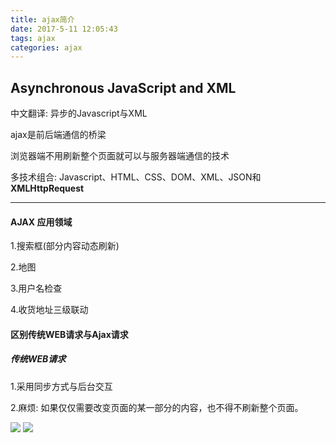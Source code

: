 ```yaml
---
title: ajax简介
date: 2017-5-11 12:05:43
tags: ajax
categories: ajax
---
```



## Asynchronous JavaScript and XML
中文翻译: 异步的Javascript与XML

ajax是前后端通信的桥梁

浏览器端不用刷新整个页面就可以与服务器端通信的技术

多技术组合: Javascript、HTML、CSS、DOM、XML、JSON和**XMLHttpRequest**


----------

#### AJAX 应用领域
1.搜索框(部分内容动态刷新)

2.地图

3.用户名检查

4.收货地址三级联动


#### 区别传统WEB请求与Ajax请求

##### 传统WEB请求

1.采用同步方式与后台交互

2.麻烦: 如果仅仅需要改变页面的某一部分的内容，也不得不刷新整个页面。

![](http://i.imgur.com/NRYxgPn.png)
![](http://i.imgur.com/nqXCaOT.png)